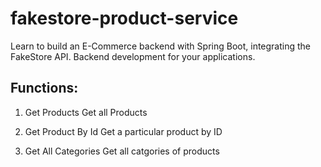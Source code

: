 # fakestore-product-service
Learn to build an E-Commerce backend with Spring Boot, integrating the FakeStore API.  Backend development for your applications.

## Functions:

1. Get Products
   Get all Products

3. Get Product By Id
   Get a particular product by ID

5. Get All Categories
   Get all catgories of products
